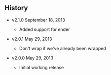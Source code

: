 ## History

- v2.1.0 September 18, 2013
	- Added support for ender

- v2.0.1 May 29, 2013
	- Don't wrap if we've already been wrapped

- v2.0.0 May 29, 2013
	- Initial working release
